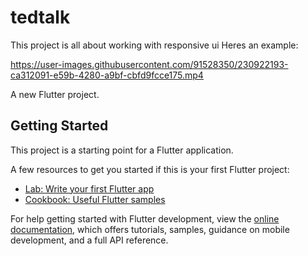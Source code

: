 # tedtalk
This project is all about working with responsive ui
Heres an example: 



https://user-images.githubusercontent.com/91528350/230922193-ca312091-e59b-4280-a9bf-cbfd9fcce175.mp4





A new Flutter project.

## Getting Started

This project is a starting point for a Flutter application.

A few resources to get you started if this is your first Flutter project:

- [Lab: Write your first Flutter app](https://docs.flutter.dev/get-started/codelab)
- [Cookbook: Useful Flutter samples](https://docs.flutter.dev/cookbook)

For help getting started with Flutter development, view the
[online documentation](https://docs.flutter.dev/), which offers tutorials,
samples, guidance on mobile development, and a full API reference.
